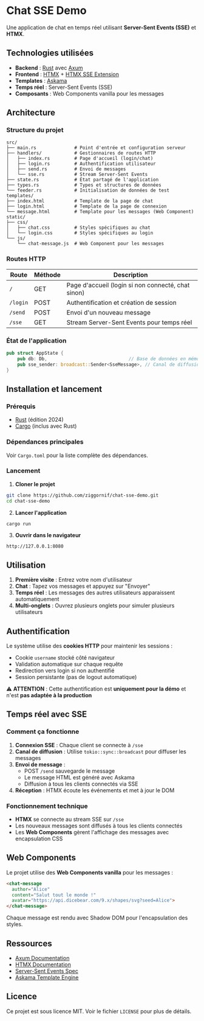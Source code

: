 # Chat SSE Demo

Une application de chat en temps réel utilisant **Server-Sent Events (SSE)** et **HTMX**.

## Technologies utilisées

- **Backend** : [Rust](https://www.rust-lang.org/) avec [Axum](https://github.com/tokio-rs/axum)
- **Frontend** : [HTMX](https://htmx.org/) + [HTMX SSE Extension](https://htmx.org/extensions/server-sent-events/)
- **Templates** : [Askama](https://github.com/djc/askama)
- **Temps réel** : Server-Sent Events (SSE)
- **Composants** : Web Components vanilla pour les messages

## Architecture

### Structure du projet

```
src/
├── main.rs              # Point d'entrée et configuration serveur
├── handlers/            # Gestionnaires de routes HTTP
│   ├── index.rs         # Page d'accueil (login/chat)
│   ├── login.rs         # Authentification utilisateur
│   ├── send.rs          # Envoi de messages
│   └── sse.rs           # Stream Server-Sent Events
├── state.rs             # État partagé de l'application
├── types.rs             # Types et structures de données
└── feeder.rs            # Initialisation de données de test
templates/
├── index.html           # Template de la page de chat
├── login.html           # Template de la page de connexion
└── message.html         # Template pour les messages (Web Component)
static/
├── css/
│   ├── chat.css         # Styles spécifiques au chat
│   └── login.css        # Styles spécifiques au login
└── js/
    └── chat-message.js  # Web Component pour les messages
```

### Routes HTTP

| Route | Méthode | Description |
|-------|---------|-------------|
| `/` | GET | Page d'accueil (login si non connecté, chat sinon) |
| `/login` | POST | Authentification et création de session |
| `/send` | POST | Envoi d'un nouveau message |
| `/sse` | GET | Stream Server-Sent Events pour temps réel |

### État de l'application

```rust
pub struct AppState {
    pub db: Db,                              // Base de données en mémoire
    pub sse_sender: broadcast::Sender<SseMessage>, // Canal de diffusion SSE
}
```

## Installation et lancement

### Prérequis

- [Rust](https://rustup.rs/) (édition 2024)
- [Cargo](https://doc.rust-lang.org/cargo/) (inclus avec Rust)

### Dépendances principales

Voir `Cargo.toml` pour la liste complète des dépendances.

### Lancement

1. **Cloner le projet**
```bash
git clone https://github.com/ziggornif/chat-sse-demo.git
cd chat-sse-demo
```

2. **Lancer l'application**
```bash
cargo run
```

3. **Ouvrir dans le navigateur**
```
http://127.0.0.1:8080
```

## Utilisation

1. **Première visite** : Entrez votre nom d'utilisateur
2. **Chat** : Tapez vos messages et appuyez sur "Envoyer"
3. **Temps réel** : Les messages des autres utilisateurs apparaissent automatiquement
4. **Multi-onglets** : Ouvrez plusieurs onglets pour simuler plusieurs utilisateurs

## Authentification

Le système utilise des **cookies HTTP** pour maintenir les sessions :

- Cookie `username` stocké côté navigateur
- Validation automatique sur chaque requête
- Redirection vers login si non authentifié
- Session persistante (pas de logout automatique)

⚠️ **ATTENTION** : Cette authentification est **uniquement pour la démo** et n'est **pas adaptée à la production**

## Temps réel avec SSE

### Comment ça fonctionne

1. **Connexion SSE** : Chaque client se connecte à `/sse`
2. **Canal de diffusion** : Utilise `tokio::sync::broadcast` pour diffuser les messages
3. **Envoi de message** : 
   - POST `/send` sauvegarde le message
   - Le message HTML est généré avec Askama
   - Diffusion à tous les clients connectés via SSE
4. **Réception** : HTMX écoute les événements et met à jour le DOM

### Fonctionnement technique

- **HTMX** se connecte au stream SSE sur `/sse`
- Les nouveaux messages sont diffusés à tous les clients connectés
- Les **Web Components** gèrent l'affichage des messages avec encapsulation CSS

## Web Components

Le projet utilise des **Web Components vanilla** pour les messages :

```html
<chat-message 
  author="Alice" 
  content="Salut tout le monde !" 
  avatar="https://api.dicebear.com/9.x/shapes/svg?seed=Alice">
</chat-message>
```

Chaque message est rendu avec Shadow DOM pour l'encapsulation des styles.

## Ressources

- [Axum Documentation](https://docs.rs/axum/)
- [HTMX Documentation](https://htmx.org/docs/)
- [Server-Sent Events Spec](https://developer.mozilla.org/en-US/docs/Web/API/Server-sent_events)
- [Askama Template Engine](https://askama.readthedocs.io/en/stable/)

## Licence

Ce projet est sous licence MIT. Voir le fichier `LICENSE` pour plus de détails.
